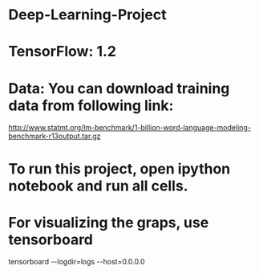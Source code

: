 # Deep-Learning-Project
# TensorFlow: 1.2
# Data:  You can download training data from following link:
http://www.statmt.org/lm-benchmark/1-billion-word-language-modeling-benchmark-r13output.tar.gz
# To run this project, open ipython notebook and run all cells. 
# For visualizing the graps, use tensorboard
tensorboard --logdir=logs --host=0.0.0.0
